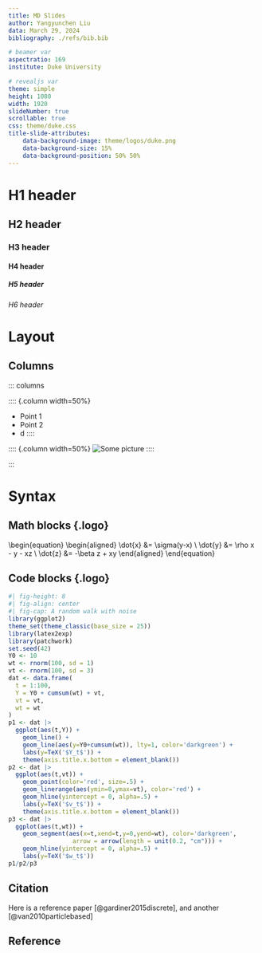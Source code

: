 ```yaml
---
title: MD Slides
author: Yangyunchen Liu
data: March 29, 2024
bibliography: ./refs/bib.bib

# beamer var
aspectratio: 169
institute: Duke University

# revealjs var
theme: simple
height: 1080
width: 1920
slideNumber: true
scrollable: true
css: theme/duke.css
title-slide-attributes:
    data-background-image: theme/logos/duke.png
    data-background-size: 15%
    data-background-position: 50% 50%
---
```


# H1 header

## H2 header

### H3 header

#### H4 header

##### H5 header

###### H6 header

# Layout

## Columns

::: columns

:::: {.column width=50%}
* Point 1
* Point 2
* d
::::

:::: {.column width=50%}
![Some picture](https://placehold.co/600x400/png)
::::

:::

# Syntax

## Math blocks {.logo}

\begin{equation}
  \begin{aligned}
  \dot{x} &= \sigma(y-x) \\
  \dot{y} &= \rho x - y - xz \\
  \dot{z} &= -\beta z + xy
  \end{aligned}
\end{equation}


## Code blocks {.logo}

```{.r .scrollable}
#| fig-height: 8
#| fig-align: center
#| fig-cap: A random walk with noise
library(ggplot2)
theme_set(theme_classic(base_size = 25))
library(latex2exp)
library(patchwork)
set.seed(42)
Y0 <- 10
wt <- rnorm(100, sd = 1)
vt <- rnorm(100, sd = 3)
dat <- data.frame(
  t = 1:100,
  Y = Y0 + cumsum(wt) + vt,
  vt = vt,
  wt = wt
)
p1 <- dat |>
  ggplot(aes(t,Y)) +
    geom_line() +
    geom_line(aes(y=Y0+cumsum(wt)), lty=1, color='darkgreen') +
    labs(y=TeX('$Y_t$')) +
    theme(axis.title.x.bottom = element_blank())
p2 <- dat |>
  ggplot(aes(t,vt)) +
    geom_point(color='red', size=.5) +
    geom_linerange(aes(ymin=0,ymax=vt), color='red') +
    geom_hline(yintercept = 0, alpha=.5) +
    labs(y=TeX('$v_t$')) +
    theme(axis.title.x.bottom = element_blank())
p3 <- dat |>
  ggplot(aes(t,wt)) +
    geom_segment(aes(x=t,xend=t,y=0,yend=wt), color='darkgreen',
                  arrow = arrow(length = unit(0.2, "cm"))) +
    geom_hline(yintercept = 0, alpha=.5) +
    labs(y=TeX('$w_t$'))
p1/p2/p3
```

## Citation

Here is a reference paper [@gardiner2015discrete], and another [@van2010particlebased]

## Reference


